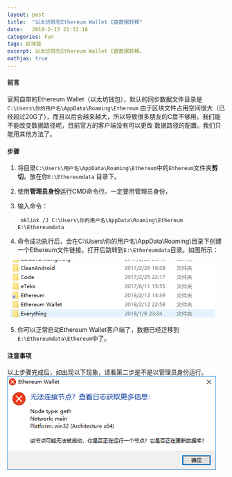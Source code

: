 ```yaml
---
layout: post
title:  "以太坊钱包Ethereum Wallet C盘数据转移"
date:   2018-2-13 21:32:18
categories: Fun
tags: 区块链
excerpt: 以太坊钱包Ethereum Wallet C盘数据转移。
mathjax: true
---
```


#### 前言

官网自带的Ethereum Wallet（以太坊钱包），默认的同步数据文件目录是 `C:\Users\你的用户名\AppData\Roaming\Ethereum`
由于区块文件占用空间很大（已经超过20G了），而且以后会越来越大，所以导致很多朋友的C盘不够用。我们能不能改变数据路径呢，目前官方的客户端没有可以更改
数据路径的配置。我们只能用其他方法了。

#### 步骤 

1. 将目录`C:\Users\用户名\AppData\Roaming\Ethereum`中的`Ethereum`文件夹**剪切**。放在你`E:\Ethereumdata` 目录下。

2. 使用**管理员身份**运行CMD命令行。一定要用管理员身份，

3. 输入命令：


        mklink /J C:\Users\你的用户名\AppData\Roaming\Ethereum  E:\Ethereumdata


4. 命令成功执行后，会在C:\Users\你的用户名\AppData\Roaming\目录下创建一个Ethereum文件链接。打开后跳转到`E:\Ethereumdata`目录。如图所示：

![创建成功](/Images/2018/sucess.png)

5. 你可以正常启动Ethereum Wallet客户端了，数据已经迁移到`E:\Ethereumdata\Ethereum`中了。


#### 注意事项

以上步骤完成后，如出现以下现象，请看第二步是不是以管理员身份运行。
![错误](/Images/2018/error.png)